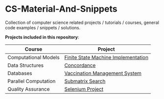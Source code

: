 # CS-Material-And-Snippets
Collection of computer science related projects / tutorials / courses, general code examples / snippets / solutions.

__Projects included in this repository__:

| Course | Project |
| ------ | ----------- |
| Computational Models | [Finite State Machine Implementation](Computational%20Models/Finite%20State%20Machine%20Implementation) |
| Data Structures | [Concordance](Data%20Structures/src/Concordance) |
| Databases | [Vaccination Management System](Databases/Relational%20DBs%20%2B%20SQL/Final%20Project) |
| Parallel Computation | [Submatrix Search](Parallel%20Computation/FinalProject) |
| Quality Assurance | [Selenium Project](Quality%20Assurance/Selenium%20Project) |
